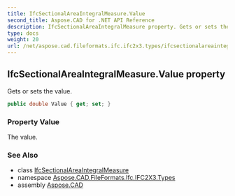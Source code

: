```yaml
---
title: IfcSectionalAreaIntegralMeasure.Value
second_title: Aspose.CAD for .NET API Reference
description: IfcSectionalAreaIntegralMeasure property. Gets or sets the value
type: docs
weight: 20
url: /net/aspose.cad.fileformats.ifc.ifc2x3.types/ifcsectionalareaintegralmeasure/value/
---
```

## IfcSectionalAreaIntegralMeasure.Value property

Gets or sets the value.

```csharp
public double Value { get; set; }
```

### Property Value

The value.

### See Also

* class [IfcSectionalAreaIntegralMeasure](../)
* namespace [Aspose.CAD.FileFormats.Ifc.IFC2X3.Types](../../ifcsectionalareaintegralmeasure/)
* assembly [Aspose.CAD](../../../)


